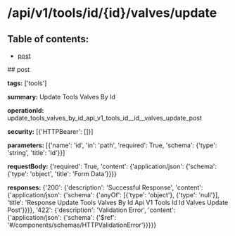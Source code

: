 # /api/v1/tools/id/{id}/valves/update

## Table of contents:
- [post](#post)

<a name="post" />
## post

**tags:** ['tools']

**summary:** Update Tools Valves By Id

**operationId:** update_tools_valves_by_id_api_v1_tools_id__id__valves_update_post

**security:** [{'HTTPBearer': []}]

**parameters:** [{'name': 'id', 'in': 'path', 'required': True, 'schema': {'type': 'string', 'title': 'Id'}}]

**requestBody:** {'required': True, 'content': {'application/json': {'schema': {'type': 'object', 'title': 'Form Data'}}}}

**responses:** {'200': {'description': 'Successful Response', 'content': {'application/json': {'schema': {'anyOf': [{'type': 'object'}, {'type': 'null'}], 'title': 'Response Update Tools Valves By Id Api V1 Tools Id  Id  Valves Update Post'}}}}, '422': {'description': 'Validation Error', 'content': {'application/json': {'schema': {'$ref': '#/components/schemas/HTTPValidationError'}}}}}

